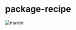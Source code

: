 # package-recipe

![master](https://github.com/github-actions-repo/package-recipe/actions/workflows/ci.yml/badge.svg?branch=master)